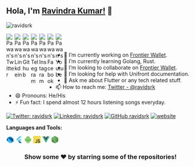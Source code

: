 ## Hola, I'm [Ravindra Kumar!](https://ravidsrk.com/) 👋

<p align="left"> <img src="https://komarev.com/ghpvc/?username=ravidsrk&label=Views&color=blue&style=plastic" alt="ravidsrk" /> </p>

<a href="https://twitter.com/imthepk">
  <img align="left" alt="Pawan's Twitter" width="22px" src="https://cdn.jsdelivr.net/npm/simple-icons@v3/icons/twitter.svg" />
</a>
<a href="https://linkedin.com/in/imthepk">
  <img align="left" alt="Pawan's Linkdein" width="22px" src="https://cdn.jsdelivr.net/npm/simple-icons@v3/icons/linkedin.svg" />
</a>
<a href="https://github.com/ravidsrk">
  <img align="left" alt="Pawan's Github" width="22px" src="https://cdn.jsdelivr.net/npm/simple-icons@v3/icons/github.svg" />
</a>
<a href="https://t.me/imthepk">
  <img align="left" alt="Pawan's Telegram" width="22px" src="https://cdn.jsdelivr.net/npm/simple-icons@v3/icons/telegram.svg" />
</a>
<a href="https://instagram.com/codepur_ka_superhero/">
  <img align="left" alt="Pawan's Instagram" width="22px" src="https://cdn.jsdelivr.net/npm/simple-icons@v3/icons/instagram.svg" />
</a>
<a href="https://www.facebook.com/imthepk/">
  <img align="left" alt="Pawan's Facebook" width="22px" src="https://cdn.jsdelivr.net/npm/simple-icons@v3/icons/facebook.svg" />
</a>
<a href="https://www.youtube.com/mtechviral/">
  <img align="left" alt="Pawan's Youtube" width="22px" src="https://cdn.jsdelivr.net/npm/simple-icons@v3/icons/youtube.svg" />
</a>

<br/>
<br/>



- 🔭 I’m currently working on [Frontier Wallet](https://frontierwallet.com).
- 🌱 I’m currently learning Golang, Rust.
- 👯 I’m looking to collaborate on [Frontier Wallet](https://frontierwallet.com).
- 🤔 I’m looking for help with Unifront documentation.
- 💬 Ask me about Flutter or any tech related stuff.
- 📫 How to reach me: [Twitter - @ravidsrk](https://twitter.com/ravidsrk)
- 😄 Pronouns: He/His
- ⚡ Fun fact: I spend almost 12 hours listening songs everyday.

[![Twitter: ravidsrk](https://img.shields.io/twitter/follow/ravidsrk?style=social)](https://twitter.com/ravidsrk)
[![Linkedin: ravidsrk](https://img.shields.io/badge/-ravidsrk-blue?style=flat-square&logo=Linkedin&logoColor=white&link=https://www.linkedin.com/in/ravidsrk/)](https://www.linkedin.com/in/ravidsrk/)
[![GitHub ravidsrk](https://img.shields.io/github/followers/ravidsrk?label=follow&style=social)](https://github.com/ravidsrk)
[![website](https://img.shields.io/badge/PortfolioWebsite-ravidsrk.com-2648ff?style=flat-square&logo=google-chrome)](https://ravidsrk.com/)


**Languages and Tools:**  

<code><img height="20" src="https://raw.githubusercontent.com/github/explore/80688e429a7d4ef2fca1e82350fe8e3517d3494d/topics/dart/dart.png"></code>
<code><img height="20" src="https://raw.githubusercontent.com/github/explore/80688e429a7d4ef2fca1e82350fe8e3517d3494d/topics/flutter/flutter.png"></code>
<code><img height="20" src="https://raw.githubusercontent.com/github/explore/80688e429a7d4ef2fca1e82350fe8e3517d3494d/topics/android/android.png"></code>
<code><img height="20" src="https://raw.githubusercontent.com/github/explore/80688e429a7d4ef2fca1e82350fe8e3517d3494d/topics/javascript/javascript.png"></code>
<code><img height="20" src="https://raw.githubusercontent.com/github/explore/80688e429a7d4ef2fca1e82350fe8e3517d3494d/topics/vue/vue.png"></code>
<code><img height="20" src="https://raw.githubusercontent.com/github/explore/80688e429a7d4ef2fca1e82350fe8e3517d3494d/topics/nodejs/nodejs.png"></code>    


<div align="center">

### Show some ❤️ by starring some of the repositories!

</div>
